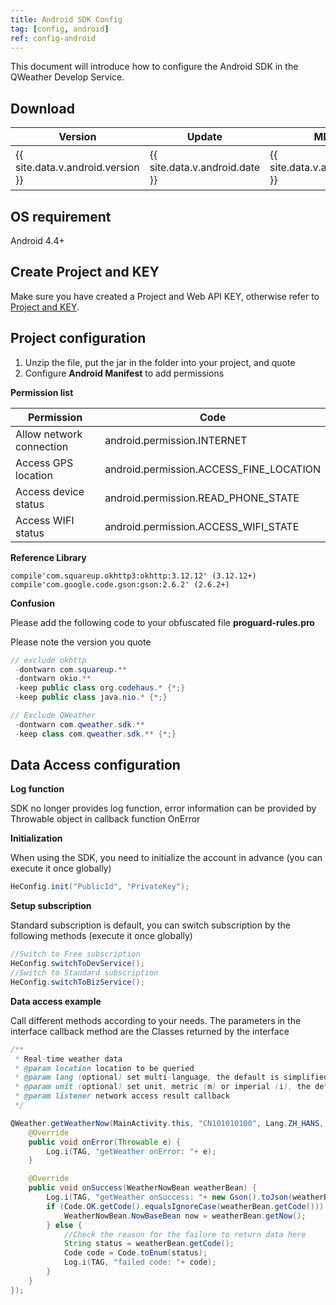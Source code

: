 ```yaml
---
title: Android SDK Config
tag: [config, android]
ref: config-android
---
```


This document will introduce how to configure the Android SDK in the QWeather Develop Service.

## Download 

|Version|Update|MD5|Download|
|---|---|---|---|
|{{ site.data.v.android.version }}|{{ site.data.v.android.date }}|{{ site.data.v.android.md5 }}|[下载]({{ site.data.v.android.dllink }})|

## OS requirement

Android 4.4+

## Create Project and KEY

Make sure you have created a Project and Web API KEY, otherwise refer to [Project and KEY](/en/docs/configuration/project-and-key/).

## Project configuration

1. Unzip the file, put the jar in the folder into your project, and quote
2. Configure **Android Manifest** to add permissions

**Permission list**

| Permission   | Code                                    |
| ------------------------ | --------------------------------------- |
| Allow network connection | android.permission.INTERNET             |
| Access GPS location      | android.permission.ACCESS_FINE_LOCATION |
| Access device status     | android.permission.READ_PHONE_STATE     |
| Access WIFI status       | android.permission.ACCESS_WIFI_STATE    |

**Reference Library**

```
compile'com.squareup.okhttp3:okhttp:3.12.12' (3.12.12+)
compile'com.google.code.gson:gson:2.6.2' (2.6.2+)
```

**Confusion**

Please add the following code to your obfuscated file **proguard-rules.pro**

Please note the version you quote

```java
// exclude okhttp
 -dontwarn com.squareup.**
 -dontwarn okio.**
 -keep public class org.codehaus.* {*;}
 -keep public class java.nio.* {*;}

// Exclude QWeather
 -dontwarn com.qweather.sdk.**
 -keep class com.qweather.sdk.** {*;}
```
 
## Data Access configuration

**Log function**

SDK no longer provides log function, error information can be provided by Throwable object in callback function OnError

**Initialization**

When using the SDK, you need to initialize the account in advance (you can execute it once globally)

```java
HeConfig.init("PublicId", "PrivateKey");
```

**Setup subscription**

Standard subscription is default, you can switch subscription by the following methods (execute it once globally)
 
```java
//Switch to Free subscription
HeConfig.switchToDevService();
//Switch to Standard subscription
HeConfig.switchToBizService();
```

**Data access example**

Call different methods according to your needs. The parameters in the interface callback method are the Classes returned by the interface

```java
/**
 * Real-time weather data
 * @param location location to be queried
 * @param lang (optional) set multi-language, the default is simplified Chinese
 * @param unit (optional) set unit, metric (m) or imperial (i), the default is metric unit
 * @param listener network access result callback
 */

QWeather.getWeatherNow(MainActivity.this, "CN101010100", Lang.ZH_HANS, Unit.METRIC, new QWeather.OnResultWeatherNowListener() {
    @Override
    public void onError(Throwable e) {
        Log.i(TAG, "getWeather onError: "+ e);
    }

    @Override
    public void onSuccess(WeatherNowBean weatherBean) {
        Log.i(TAG, "getWeather onSuccess: "+ new Gson().toJson(weatherBean));
        if (Code.OK.getCode().equalsIgnoreCase(weatherBean.getCode())) {
            WeatherNowBean.NowBaseBean now = weatherBean.getNow();
        } else {
            //Check the reason for the failure to return data here
            String status = weatherBean.getCode();
            Code code = Code.toEnum(status);
            Log.i(TAG, "failed code: "+ code);
        }
    }
});
```
